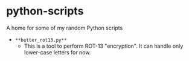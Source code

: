 # python-scripts
A home for some of my random Python scripts

- `**better_rot13.py**`
    - This is a tool to perform ROT-13 "encryption". It can handle only lower-case letters for now.
